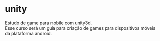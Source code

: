 # unity

Estudo de game para mobile com unity3d.  
Esse curso será um guia para criação de games para dispositívos móveis da plataforma android.
